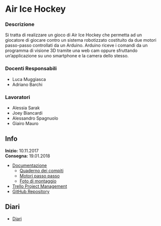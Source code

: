 # Air Ice Hockey
### Descrizione
Si tratta di realizzare un gioco di Air Ice Hockey che permetta ad un giocatore di giocare contro un sistema robotizzato costituito da due motori passo-passo controllati da un Arduino.
Arduino riceve i comandi da un programma di visione 3D tramite una web cam oppure sfruttando un’applicazione su uno smartphone e la camera dello stesso.
### Docenti Responsabili
* Luca Muggiasca
* Adriano Barchi
### Lavoratori
* Alessia Sarak
* Joey Biancardi
* Alessandro Spagnuolo
* Giairo Mauro
## Info
**Inizio:** 10.11.2017  
**Consegna:** 19.01.2018
* [Documentazione](https://github.com/LuMug/AirIceHockey/tree/master/Documenti_Esterni "Cartella documentazione")
  + [Quaderno dei compiti](https://github.com/LuMug/AirIceHockey/blob/master/Documenti_Esterni/qdc_p2_samt_2017_18-Ice_Hockey_Robot.docx "Quaderno dei compiti")
  + [Motori passo passo](https://github.com/LuMug/AirIceHockey/tree/master/Documenti_Esterni/Stepper_Motors "Cartella motori passo passo")
  + [Foto di montaggio](https://github.com/LuMug/AirIceHockey/tree/master/Documenti_Esterni/Evo_Parts/images "Montaggi")
* [Trello Project Management](https://trello.com/b/uI6cxGCE/airicehockey "Trello")
* [GitHub Repository](https://github.com/LuMug/AirIceHockey "GitHub Progetto")
## Diari
* [Diari](https://github.com/LuMug/AirIceHockey/tree/master/diari "Diari")
